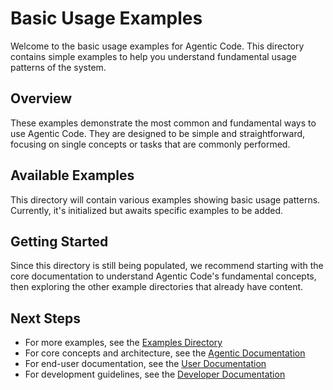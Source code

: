 # Basic Usage Examples

Welcome to the basic usage examples for Agentic Code. This directory contains simple examples to help you understand fundamental usage patterns of the system.

## Overview

These examples demonstrate the most common and fundamental ways to use Agentic Code. They are designed to be simple and straightforward, focusing on single concepts or tasks that are commonly performed.

## Available Examples

This directory will contain various examples showing basic usage patterns. Currently, it's initialized but awaits specific examples to be added.

## Getting Started

Since this directory is still being populated, we recommend starting with the core documentation to understand Agentic Code's fundamental concepts, then exploring the other example directories that already have content.

## Next Steps

- For more examples, see the [Examples Directory](../README.md)
- For core concepts and architecture, see the [Agentic Documentation](../../agentic/README.md)
- For end-user documentation, see the [User Documentation](../../user/README.md)
- For development guidelines, see the [Developer Documentation](../../developer/README.md)